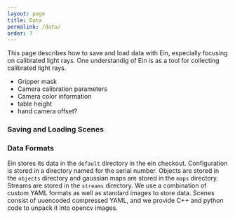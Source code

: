 ```yaml
---
layout: page
title: Data
permalink: /data/
order: 7
---
```


This page describes how to save and load data with Ein, especially
focusing on calibrated light rays.  One understandig of Ein is as a
tool for collecting calibrated light rays.


* Gripper mask
* Camera calibration parameters
* Camera color information
* table height
* hand camera offset?


### Saving and Loading Scenes



### Data Formats

Ein stores its data in the `default` directory in the ein checkout.
Configuration is stored in a directory named for the serial number.
Objects are stored in the `objects` directory and gaussian maps are
stored in the `maps` directory.  Streams are stored in the `streams`
directory.  We use a combination of custom YAML formats as well as
standard images to store data.  Scenes consist of uuencoded compressed
YAML, and we provide C++ and python code to unpack it into opencv
images. 





